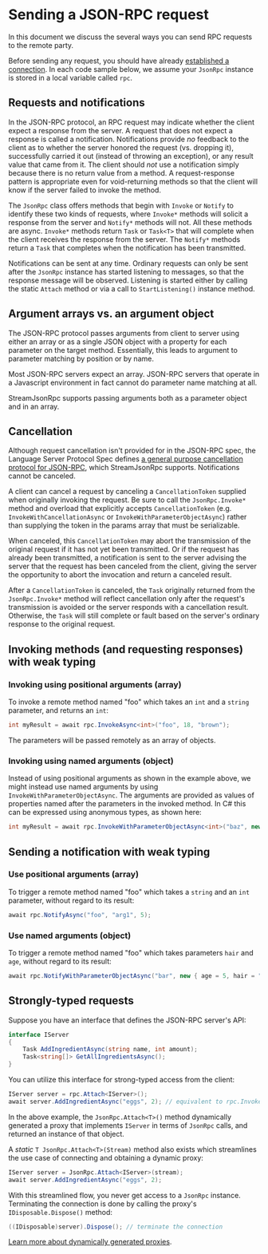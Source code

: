 # Sending a JSON-RPC request

In this document we discuss the several ways you can send RPC requests to the remote party.

Before sending any request, you should have already [established a connection](connecting.md).
In each code sample below, we assume your `JsonRpc` instance is stored in a local variable called `rpc`.

## Requests and notifications

In the JSON-RPC protocol, an RPC request may indicate whether the client expect a response from the server.
A request that does not expect a response is called a notification. Notifications provide _no_ feedback to
the client as to whether the server honored the request (vs. dropping it), successfully carried it out
(instead of throwing an exception), or any result value that came from it. The client should _not_ use a
notification simply because there is no return value from a method. A request-response pattern is appropriate
even for void-returning methods so that the client will know if the server failed to invoke the method.

The `JsonRpc` class offers methods that begin with `Invoke` or `Notify` to identify these two kinds of
requests, where `Invoke*` methods will solicit a response from the server and `Notify*` methods will not.
All these methods are async. `Invoke*` methods return `Task` or `Task<T>` that will complete when the client
receives the response from the server. The `Notify*` methods return a `Task` that completes when the notification has been transmitted.

Notifications can be sent at any time. Ordinary requests can only be sent after the `JsonRpc` instance
has started listening to messages, so that the response message will be observed.
Listening is started either by calling the static `Attach` method or via a call to `StartListening()` instance method.

## Argument arrays vs. an argument object

The JSON-RPC protocol passes arguments from client to server using either an array
or as a single JSON object with a property for each parameter on the target method.
Essentially, this leads to argument to parameter matching by position or by name.

Most JSON-RPC servers expect an array.
JSON-RPC servers that operate in a Javascript environment in fact cannot do parameter name matching at all.

StreamJsonRpc supports passing arguments both as a parameter object and in an array.

## Cancellation

Although request cancellation isn't provided for in the JSON-RPC spec,
the Language Server Protocol Spec defines [a general purpose cancellation protocol for JSON-RPC](https://github.com/Microsoft/language-server-protocol/blob/9ada034c14d63b610772100f07885af89c4e4f1a/versions/protocol-2-x.md#cancelRequest),
which StreamJsonRpc supports. Notifications cannot be canceled.

A client can cancel a request by canceling a `CancellationToken` supplied when originally invoking the request.
Be sure to call the `JsonRpc.Invoke*` method and overload that explicitly accepts `CancellationToken`
(e.g. `InvokeWithCancellationAsync` or `InvokeWithParameterObjectAsync`) rather than supplying the token
in the params array that must be serializable.

When canceled, this `CancellationToken` may abort the transmission of the original request if it has not yet been transmitted. Or if the request has already been transmitted, a notification is sent to the server
advising the server that the request has been canceled from the client, giving the server the opportunity
to abort the invocation and return a canceled result.

After a `CancellationToken` is canceled, the `Task` originally returned from the `JsonRpc.Invoke*` method
will reflect cancellation only after the request's transmission is avoided or the server responds with a
cancellation result. Otherwise, the `Task` will still complete or fault based on the server's ordinary
response to the original request.

## Invoking methods (and requesting responses) with weak typing

### Invoking using positional arguments (array)

To invoke a remote method named "foo" which takes an `int` and a `string` parameter, and returns an `int`:

```cs
int myResult = await rpc.InvokeAsync<int>("foo", 18, "brown");
```

The parameters will be passed remotely as an array of objects.

### Invoking using named arguments (object)

Instead of using positional arguments as shown in the example above, we might instead use named arguments
by using `InvokeWithParameterObjectAsync`.
The arguments are provided as values of properties named after the parameters in the invoked method.
In C# this can be expressed using anonymous types, as shown here:

```cs
int myResult = await rpc.InvokeWithParameterObjectAsync<int>("baz", new { age = 18, hair = "brown" });
```

## Sending a notification with weak typing

### Use positional arguments (array)

To trigger a remote method named "foo" which takes a `string` and an `int` parameter,
without regard to its result:

```cs
await rpc.NotifyAsync("foo", "arg1", 5);
```

### Use named arguments (object)

To trigger a remote method named "foo" which takes parameters `hair` and `age`,
without regard to its result:

```cs
await rpc.NotifyWithParameterObjectAsync("bar", new { age = 5, hair = "brown" });
```

## Strongly-typed requests

Suppose you have an interface that defines the JSON-RPC server's API:

```cs
interface IServer
{
    Task AddIngredientAsync(string name, int amount);
    Task<string[]> GetAllIngredientsAsync();
}
```

You can utilize this interface for strong-typed access from the client:

```cs
IServer server = rpc.Attach<IServer>();
await server.AddIngredientAsync("eggs", 2); // equivalent to rpc.InvokeAsync("AddIngredientAsync", "eggs", 2);
```

In the above example, the `JsonRpc.Attach<T>()` method dynamically generated a proxy that
implements `IServer` in terms of `JsonRpc` calls, and returned an instance of that object.

A *static* `T JsonRpc.Attach<T>(Stream)`  method also exists which streamlines the use case of
connecting and obtaining a dynamic proxy:

```cs
IServer server = JsonRpc.Attach<IServer>(stream);
await server.AddIngredientAsync("eggs", 2);
```

With this streamlined flow, you never get access to a `JsonRpc` instance.
Terminating the connection is done by calling the proxy's `IDisposable.Dispose()` method:

```cs
((IDisposable)server).Dispose(); // terminate the connection
```

[Learn more about dynamically generated proxies](dynamicproxy.md).
